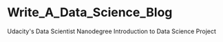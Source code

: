 # Write_A_Data_Science_Blog
Udacity's Data Scientist Nanodegree Introduction to Data Science Project
